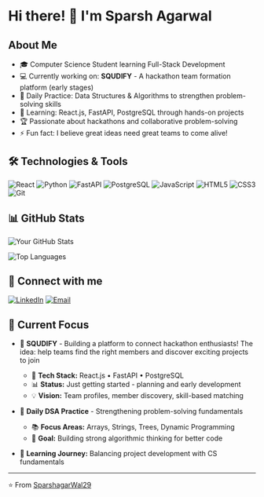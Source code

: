 # Hi there! 👋 I'm Sparsh Agarwal

## About Me
- 🎓 Computer Science Student learning Full-Stack Development
- 💻 Currently working on: **SQUDIFY** - A hackathon team formation platform (early stages)
- 🧠 Daily Practice: Data Structures & Algorithms to strengthen problem-solving skills
- 🌱 Learning: React.js, FastAPI, PostgreSQL through hands-on projects
- 🏆 Passionate about hackathons and collaborative problem-solving
- ⚡ Fun fact: I believe great ideas need great teams to come alive!

## 🛠️ Technologies & Tools
![React](https://img.shields.io/badge/-React-61DAFB?style=flat-square&logo=react&logoColor=black)
![Python](https://img.shields.io/badge/-Python-3776AB?style=flat-square&logo=python&logoColor=white)
![FastAPI](https://img.shields.io/badge/-FastAPI-009688?style=flat-square&logo=fastapi&logoColor=white)
![PostgreSQL](https://img.shields.io/badge/-PostgreSQL-336791?style=flat-square&logo=postgresql&logoColor=white)
![JavaScript](https://img.shields.io/badge/-JavaScript-F7DF1E?style=flat-square&logo=javascript&logoColor=black)
![HTML5](https://img.shields.io/badge/-HTML5-E34F26?style=flat-square&logo=html5&logoColor=white)
![CSS3](https://img.shields.io/badge/-CSS3-1572B6?style=flat-square&logo=css3&logoColor=white)
![Git](https://img.shields.io/badge/-Git-F05032?style=flat-square&logo=git&logoColor=white)

## 📊 GitHub Stats
![Your GitHub Stats](https://github-readme-stats.vercel.app/api?username=SparshagarWal29&show_icons=true&theme=radical)

![Top Languages](https://github-readme-stats.vercel.app/api/top-langs/?username=SparshagarWal29&layout=compact&theme=radical)

## 🔗 Connect with me
[![LinkedIn](https://img.shields.io/badge/-LinkedIn-0077B5?style=flat-square&logo=linkedin&logoColor=white)](https://linkedin.com/in/sparsh-agarwal-8751aa330)
[![Email](https://img.shields.io/badge/-Email-D14836?style=flat-square&logo=gmail&logoColor=white)](mailto:sparshagarwal2909@gmail.com)

## 🎯 Current Focus
- 🚀 **SQUDIFY** - Building a platform to connect hackathon enthusiasts! The idea: help teams find the right members and discover exciting projects to join
  - 🔧 **Tech Stack:** React.js • FastAPI • PostgreSQL
  - 📊 **Status:** Just getting started - planning and early development
  - 💡 **Vision:** Team profiles, member discovery, skill-based matching

- 🧠 **Daily DSA Practice** - Strengthening problem-solving fundamentals
  - 📚 **Focus Areas:** Arrays, Strings, Trees, Dynamic Programming
  - 🎯 **Goal:** Building strong algorithmic thinking for better code
  
- 🌱 **Learning Journey:** Balancing project development with CS fundamentals

---
⭐️ From [SparshagarWal29](https://github.com/SparshagarWal29)
